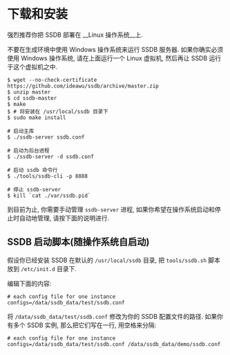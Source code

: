 # 下载和安装

强烈推荐你把 SSDB 部署在 __Linux 操作系统__上.

<div class="alert alert-warning">
不要在生成环境中使用 Windows 操作系统来运行 SSDB 服务器. 如果你确实必须使用 Windows 操作系统, 请在上面运行一个 Linux 虚拟机, 然后再让 SSDB 运行于这个虚拟机之中.
</div>

	$ wget --no-check-certificate https://github.com/ideawu/ssdb/archive/master.zip
	$ unzip master
	$ cd ssdb-master
	$ make
	$ # 将安装在 /usr/local/ssdb 目录下
	$ sudo make install
	
	# 启动主库
	$ ./ssdb-server ssdb.conf
	
	# 启动为后台进程
	$ ./ssdb-server -d ssdb.conf
	
	# 启动 ssdb 命令行
	$ ./tools/ssdb-cli -p 8888
	
	# 停止 ssdb-server
	$ kill `cat ./var/ssdb.pid`

到目前为止, 你需要手动管理 ```ssdb-server``` 进程, 如果你希望在操作系统启动和停止时自动地管理, 请按下面的说明进行.

## SSDB 启动脚本(随操作系统自启动)

假设你已经安装 SSDB 在默认的 ```/usr/local/ssdb``` 目录, 把 ```tools/ssdb.sh``` 脚本放到 ```/etc/init.d``` 目录下.

编辑下面的内容:

	# each config file for one instance
	configs=/data/ssdb_data/test/ssdb.conf

将 ```/data/ssdb_data/test/ssdb.conf``` 修改为你的 SSDB 配置文件的路径. 如果你有多个 SSDB 实例, 那么把它们写在一行, 用空格来分隔:

	# each config file for one instance
	configs=/data/ssdb_data/test/ssdb.conf /data/ssdb_data/demo/ssdb.conf

